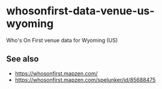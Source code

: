 # whosonfirst-data-venue-us-wyoming

Who's On First venue data for Wyoming (US)

## See also

* https://whosonfirst.mapzen.com/
* https://whosonfirst.mapzen.com/spelunker/id/85688475
